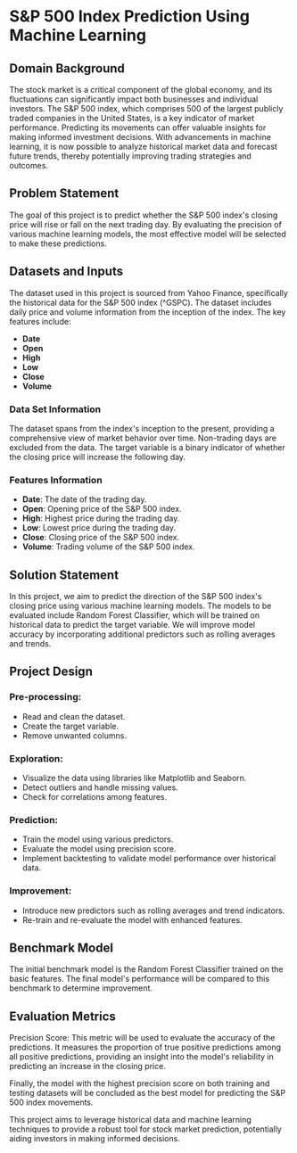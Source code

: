 <!DOCTYPE html>
<html lang="en">
<head>
  <meta charset="UTF-8">
  <meta name="viewport" content="width=device-width, initial-scale=1.0">
</head>
<body>

  <h1>S&P 500 Index Prediction Using Machine Learning</h1>

  <h2>Domain Background</h2>

  <p>The stock market is a critical component of the global economy, and its fluctuations can significantly impact both businesses and individual investors. The S&P 500 index, which comprises 500 of the largest publicly traded companies in the United States, is a key indicator of market performance. Predicting its movements can offer valuable insights for making informed investment decisions. With advancements in machine learning, it is now possible to analyze historical market data and forecast future trends, thereby potentially improving trading strategies and outcomes.</p>

  <h2>Problem Statement</h2>

  <p>The goal of this project is to predict whether the S&P 500 index's closing price will rise or fall on the next trading day. By evaluating the precision of various machine learning models, the most effective model will be selected to make these predictions.</p>

  <h2>Datasets and Inputs</h2>

  <p>The dataset used in this project is sourced from Yahoo Finance, specifically the historical data for the S&P 500 index (^GSPC). The dataset includes daily price and volume information from the inception of the index. The key features include:</p>

  <ul>
    <li><strong>Date</strong></li>
    <li><strong>Open</strong></li>
    <li><strong>High</strong></li>
    <li><strong>Low</strong></li>
    <li><strong>Close</strong></li>
    <li><strong>Volume</strong></li>
  </ul>

  <h3>Data Set Information</h3>

  <p>The dataset spans from the index's inception to the present, providing a comprehensive view of market behavior over time. Non-trading days are excluded from the data. The target variable is a binary indicator of whether the closing price will increase the following day.</p>

  <h3>Features Information</h3>

  <ul>
    <li><strong>Date</strong>: The date of the trading day.</li>
    <li><strong>Open</strong>: Opening price of the S&P 500 index.</li>
    <li><strong>High</strong>: Highest price during the trading day.</li>
    <li><strong>Low</strong>: Lowest price during the trading day.</li>
    <li><strong>Close</strong>: Closing price of the S&P 500 index.</li>
    <li><strong>Volume</strong>: Trading volume of the S&P 500 index.</li>
  </ul>

  <h2>Solution Statement</h2>

  <p>In this project, we aim to predict the direction of the S&P 500 index's closing price using various machine learning models. The models to be evaluated include Random Forest Classifier, which will be trained on historical data to predict the target variable. We will improve model accuracy by incorporating additional predictors such as rolling averages and trends.</p>

  <h2>Project Design</h2>

  <h3>Pre-processing:</h3>
  <ul>
    <li>Read and clean the dataset.</li>
    <li>Create the target variable.</li>
    <li>Remove unwanted columns.</li>
  </ul>

  <h3>Exploration:</h3>
  <ul>
    <li>Visualize the data using libraries like Matplotlib and Seaborn.</li>
    <li>Detect outliers and handle missing values.</li>
    <li>Check for correlations among features.</li>
  </ul>

  <h3>Prediction:</h3>
  <ul>
    <li>Train the model using various predictors.</li>
    <li>Evaluate the model using precision score.</li>
    <li>Implement backtesting to validate model performance over historical data.</li>
  </ul>

  <h3>Improvement:</h3>
  <ul>
    <li>Introduce new predictors such as rolling averages and trend indicators.</li>
    <li>Re-train and re-evaluate the model with enhanced features.</li>
  </ul>

  <h2>Benchmark Model</h2>

  <p>The initial benchmark model is the Random Forest Classifier trained on the basic features. The final model's performance will be compared to this benchmark to determine improvement.</p>

  <h2>Evaluation Metrics</h2>

  <p>Precision Score: This metric will be used to evaluate the accuracy of the predictions. It measures the proportion of true positive predictions among all positive predictions, providing an insight into the model's reliability in predicting an increase in the closing price.</p>

  <p>Finally, the model with the highest precision score on both training and testing datasets will be concluded as the best model for predicting the S&P 500 index movements.</p>

  <p>This project aims to leverage historical data and machine learning techniques to provide a robust tool for stock market prediction, potentially aiding investors in making informed decisions.</p>

</body>
</html>
